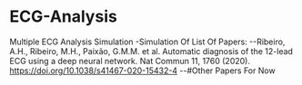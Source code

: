 # ECG-Analysis
Multiple ECG Analysis Simulation
-Simulation Of List Of Papers:
--Ribeiro, A.H., Ribeiro, M.H., Paixão, G.M.M. et al. Automatic diagnosis of the 12-lead ECG using a deep neural network.
Nat Commun 11, 1760 (2020). https://doi.org/10.1038/s41467-020-15432-4
--#Other Papers For Now
